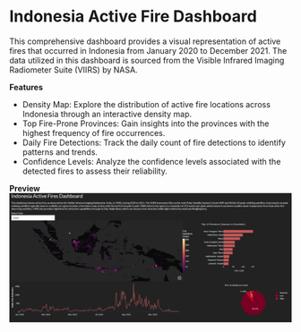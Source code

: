 # Indonesia Active Fire Dashboard

This comprehensive dashboard provides a visual representation of active fires that occurred in Indonesia from January 2020 to December 2021. The data utilized in this dashboard is sourced from the Visible Infrared Imaging Radiometer Suite (VIIRS) by NASA.

<b>Features</b>
* Density Map: Explore the distribution of active fire locations across Indonesia through an interactive density map.
* Top Fire-Prone Provinces: Gain insights into the provinces with the highest frequency of fire occurrences.
* Daily Fire Detections: Track the daily count of fire detections to identify patterns and trends.
* Confidence Levels: Analyze the confidence levels associated with the detected fires to assess their reliability.

<b>Preview</b>
![Dashboard Preview](assets/viirs-dashboard.png)